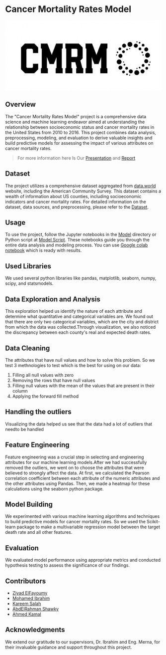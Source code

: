 # Cancer Mortality Rates Model

![CMRM logo](/logo/logo%203.png)

## Overview

The "Cancer Mortality Rates Model" project is a comprehensive data science and machine learning endeavor aimed at understanding the relationship between socioeconomic status and cancer mortality rates in the United States from 2010 to 2016. This project combines data analysis, preprocessing, modeling, and evaluation to derive valuable insights and build predictive models for assessing the impact of various attributes on cancer mortality rates.

> For more information here Is Our [Presentation](/Report%20and%20presentation/Socioeconomics%20and%20Cancer%20Mortality%20Rates%20in%20US%20Counties.pptx) and [Report](/Report%20and%20presentation/Report.pdf)

## Dataset

The project utilizes a comprehensive dataset aggregated from [data.world](https://data.world/nrippner/ols-regression-challenge) website, including the American Community Survey. This dataset contains a wealth of information about US counties, including socioeconomic indicators and cancer mortality rates. For detailed information on the dataset, data sources, and preprocessing, please refer to the [Dataset](/cancer_reg.csv).

## Usage

To use the project, follow the Jupyter notebooks in the [Model](/model.ipynb) directory or Python script at [Model Script](/model_script.py). These notebooks guide you through the entire data analysis and modeling process. You can use [Google colab notebook](https://colab.research.google.com/drive/12DzknM_ri3z8X_oYgOiAe4W_QZYkgPV-?usp=sharing) which is ready with results.

## Used Libraries
We used several python libraries like pandas, matplotlib, seaborn, numpy, scipy, and statsmodels.

## Data Exploration and Analysis

This exploration helped us identify the nature of each attribute and determine what quantitative and categorical variables are. We found out that there are only two categorical variables, which are the city and district from which the data was collected.Through visualization, we also noticed the discrepancy between each county's real and expected death rates.

## Data Cleaning

The attributes that have null values and how to solve this problem. So we test 3 methnologies to test which is the best for using on our data:
1. Filling all null values with zero
2. Removing the rows that have null values
3. Filling null values with the mean of the values that are present in their column
4. Applying the forward fill method

## Handling the outliers
Visualizing the data helped us see that the data had a lot of outliers that needto be handled

## Feature Engineering

Feature engineering was a crucial step in selecting and engineering attributes for our machine learning models.After we had successfully removed the outliers, we went on to choose the attributes that were believed to strongly affect the data. At first, we calculated the Pearson correlation coefficient between each attribute of the numeric attributes and the other attributes using Pandas. Then, we made a heatmap for these calculations using the seaborn python package.

## Model Building

We experimented with various machine learning algorithms and techniques to build predictive models for cancer mortality rates. So we used the Scikit-learn package to make a multivariable regression model between the target death rate and all other features.

## Evaluation

We evaluated model performance using appropriate metrics and conducted hypothesis testing to assess the significance of our findings.

## Contributors

- [Ziyad ElFayoumy](https://github.com/Zoz-HF)
- [Mohamed Ibrahim](https://github.com/Medo072)
- [Kareem Salah](https://github.com/cln-Kafka)
- [AbdElRahman Shawky](https://github.com/AbdulrahmanGhitani)
- [Ahmed Kamal](https://github.com/AhmedKamalMohammedElSayed)

## Acknowledgments

We extend our gratitude to our supervisors, Dr. Ibrahim and Eng. Merna, for their invaluable guidance and support throughout this project.

[def]: /Report%20and%20presentation/Report.pdf
